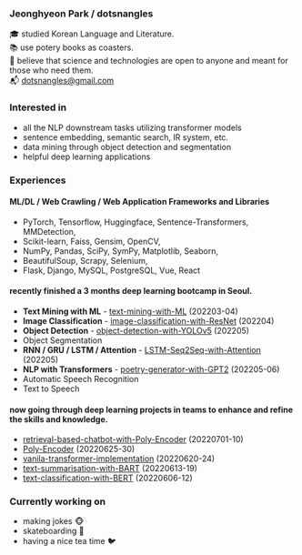 ### Jeonghyeon Park / dotsnangles

:mortar_board: studied Korean Language and Literature.  
:books: use potery books as coasters.  
:pray: believe that science and technologies are open to anyone and meant for those who need them.  
:mailbox_with_mail: dotsnangles@gmail.com

### Interested in

- all the NLP downstream tasks utilizing transformer models
- sentence embedding, semantic search, IR system, etc.
- data mining through object detection and segmentation
- helpful deep learning applications

### Experiences

#### **ML/DL / Web Crawling / Web Application Frameworks and Libraries**  

- PyTorch, Tensorflow, Huggingface, Sentence-Transformers, MMDetection,  
- Scikit-learn, Faiss, Gensim, OpenCV,  
- NumPy, Pandas, SciPy, SymPy, Matplotlib, Seaborn,  
- BeautifulSoup, Scrapy, Selenium,  
- Flask, Django, MySQL, PostgreSQL, Vue, React

#### recently finished a 3 months deep learning bootcamp in Seoul.

- **Text Mining with ML** - [text-mining-with-ML](https://github.com/dotsnangles/text-mining-with-ML) (202203-04)
- **Image Classification** - [image-classification-with-ResNet](https://github.com/dotsnangles/image-classification-with-ResNet) (202204)
- **Object Detection** - [object-detection-with-YOLOv5](https://github.com/dotsnangles/object-detection-with-YOLOv5) (202205)
- Object Segmentation
- **RNN / GRU / LSTM / Attention** - [LSTM-Seq2Seq-with-Attention](https://github.com/dotsnangles/LSTM-Seq2Seq-with-Attention) (202205)
- **NLP with Transformers** - [poetry-generator-with-GPT2](https://github.com/dotsnangles/poetry-generator-with-GPT2) (202205-06)
- Automatic Speech Recognition
- Text to Speech

#### now going through deep learning projects in teams to enhance and refine the skills and knowledge.

- [retrieval-based-chatbot-with-Poly-Encoder](https://github.com/dotsnangles/retrieval-based-chatbot-with-Poly-Encoder) (20220701-10)
- [Poly-Encoder](https://github.com/dotsnangles/Poly-Encoder) (20220625-30)
- [vanila-transformer-implementation](https://github.com/dotsnangles/vanila-transformer-implementation) (20220620-24)
- [text-summarisation-with-BART](https://github.com/dotsnangles/text-summarisation-with-BART) (20220613-19)
- [text-classification-with-BERT](https://github.com/dotsnangles/text-classification-with-BERT) (20220606-12)

### Currently working on

- making jokes :monkey_face:
- skateboarding :frog:
- having a nice tea time :bird:

<!-- <div align='right'>
    <img src="https://github-readme-stats.vercel.app/api?username=dotsnangles&theme=dark&show_icons=true" alt="HTML tutorial" style="width:px;height:135px;">
</div> -->

<!-- ![Anurag's GitHub stats](https://github-readme-stats.vercel.app/api?username=anuraghazra&theme=dark&show_icons=true) -->
